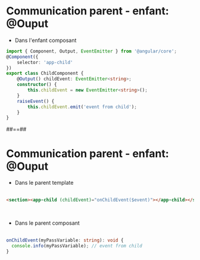 <!-- .slide: class="with-code inconsolata" -->

# Communication parent - enfant: @Ouput

- Dans l'enfant composant

```typescript
import { Component, Output, EventEmitter } from '@angular/core';
@Component({
    selector: 'app-child'
})
export class ChildComponent {
    @Output() childEvent: EventEmitter<string>;
    constructor() {
        this.childEvent = new EventEmitter<string>();
    }
    raiseEvent() {
        this.childEvent.emit('event from child');
    }
}
```

<!-- .element: class="big-code" -->

##==##

<!-- .slide: class="with-code inconsolata" -->

# Communication parent - enfant: @Ouput

-   Dans le parent template <br><br>

```html
<section><app-child (childEvent)="onChildEvent($event)"></app-child></section>
```

<!-- .element: class="big-code" -->
<br>

-   Dans le parent composant<br><br>

```typescript
onChildEvent(myPassVariable: string): void {
  console.info(myPassVariable); // event from child
}
```

<!-- .element: class="big-code" -->
